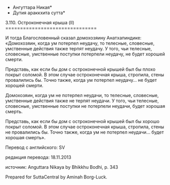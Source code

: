 * Ангуттара Никая*
* Дутия араккхита сутта*

3\.110\. Остроконечная крыша \(II\)
\=\=\=\=\=\=\=\=\=\=\=\=\=\=\=\=\=\=\=\=\=\=\=\=\=\=\=\=\=\=\=

И тогда Благословенный сказал домохозяину Анатхапиндике: «Домохозяин, когда ум потерпел неудачу, то телесные, словесные, умственные действия также терпят неудачу\. У того, чьи телесные, словесные, умственные поступки потерпели неудачу, не будет хорошей смерти\.

Представь, как если бы дом с остроконечной крышей был бы плохо покрыт соломой\. В этом случае остроконечная крыша, стропила, стены провалились бы\. Точно также, когда ум потерпел неудачу… не будет хорошей смерти\.

Домохозяин, когда ум не потерпел неудачи, то телесные, словесные, умственные действия также не терпят неудачи\. У того, чьи телесные, словесные, умственные поступки не потерпели неудачи, будет хорошая смерть\.

Представь, как если бы дом с остроконечной крышей был бы хорошо покрыт соломой\. В этом случае остроконечная крыша, стропила, стены не провалились бы\. Точно также, когда ум не потерпел неудачи… будет хорошая смерть»\.

Перевод с английского: SV

редакция перевода: 18\.11\.2013

источник: Anguttara Nikaya by Bhikkhu Bodhi, p\. 343

Prepared for SuttaCentral by Aminah Borg\-Luck\.